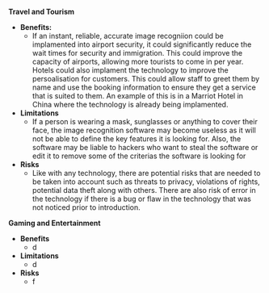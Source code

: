**Travel and Tourism**
* **Benefits:**  
  * If an instant, reliable, accurate image recogniion could be implamented into airport security, it could significantly reduce the wait times for security and immigration. This could improve the capacity of airports, allowing more tourists to come in per year. Hotels could also implament the technology to improve the persoalisation for customers. This could allow staff to greet them by name and use the booking information to ensure they get a service that is suited to them. An example of this is in a Marriot Hotel in China where the technology is already being implamented.
* **Limitations**  
  * If a person is wearing a mask, sunglasses or anything to cover their face, the image recognition software may become useless as it will not be able to define the key features it is looking for. Also, the software may be liable to hackers who want to steal the software or edit it to remove some of the criterias the software is looking for
* **Risks**  
  *  Like with any technology, there are potential risks that are needed to be taken into account such as threats to privacy, violations of rights, potential data theft along with others. There are also risk of error in the technology if there is a bug or flaw in the technology that was not noticed prior to introduction.


**Gaming and Entertainment**
* **Benefits**  
  * d 
* **Limitations**  
  * d 
* **Risks**  
  * f 

